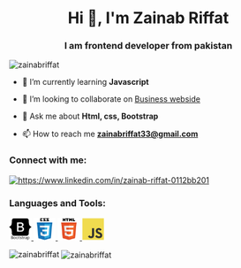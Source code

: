 
<h1 align="center">Hi 👋, I'm Zainab Riffat</h1>
<h3 align="center">I am frontend developer from pakistan</h3>

<p align="left"> <img src="https://komarev.com/ghpvc/?username=zainabriffat&label=Profile%20views&color=0e75b6&style=flat" alt="zainabriffat" /> </p>

- 🌱 I’m currently learning **Javascript**

- 👯 I’m looking to collaborate on [Business webside](https://github.com/zainabriffat/Business-website-)

- 💬 Ask me about **Html, css, Bootstrap**

- 📫 How to reach me **zainabriffat33@gmail.com**

<h3 align="left">Connect with me:</h3>
<p align="left">
<a href="https://linkedin.com/in/https://www.linkedin.com/in/zainab-riffat-0112bb201" target="blank"><img align="center" src="https://raw.githubusercontent.com/rahuldkjain/github-profile-readme-generator/master/src/images/icons/Social/linked-in-alt.svg" alt="https://www.linkedin.com/in/zainab-riffat-0112bb201" height="30" width="40" /></a>
</p>

<h3 align="left">Languages and Tools:</h3>
<p align="left"> <a href="https://getbootstrap.com" target="_blank" rel="noreferrer"> <img src="https://raw.githubusercontent.com/devicons/devicon/master/icons/bootstrap/bootstrap-plain-wordmark.svg" alt="bootstrap" width="40" height="40"/> </a> <a href="https://www.w3schools.com/css/" target="_blank" rel="noreferrer"> <img src="https://raw.githubusercontent.com/devicons/devicon/master/icons/css3/css3-original-wordmark.svg" alt="css3" width="40" height="40"/> </a> <a href="https://www.w3.org/html/" target="_blank" rel="noreferrer"> <img src="https://raw.githubusercontent.com/devicons/devicon/master/icons/html5/html5-original-wordmark.svg" alt="html5" width="40" height="40"/> </a> <a href="https://developer.mozilla.org/en-US/docs/Web/JavaScript" target="_blank" rel="noreferrer"> <img src="https://raw.githubusercontent.com/devicons/devicon/master/icons/javascript/javascript-original.svg" alt="javascript" width="40" height="40"/> </a> </p>

<p><img align="left" src="https://github-readme-stats.vercel.app/api/top-langs?username=zainabriffat&show_icons=true&locale=en&layout=compact" alt="zainabriffat" /></p>

<p>&nbsp;<img align="center" src="https://github-readme-stats.vercel.app/api?username=zainabriffat&show_icons=true&locale=en" alt="zainabriffat" /></p>
